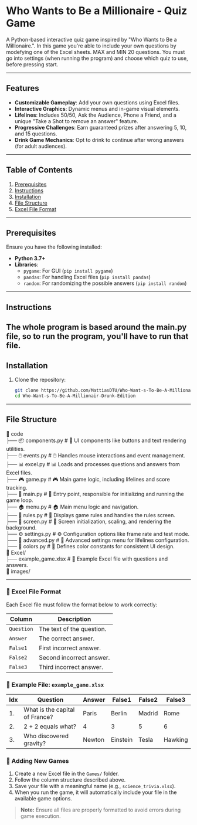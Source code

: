 # Who Wants to Be a Millionaire - Quiz Game

A Python-based interactive quiz game inspired by "Who Wants to Be a Millionaire.". In this game you're able to include your own questions by modefying one of the Excel sheets. MAX and MIN 20 questions. You must go into settings (when running the program) and choose which quiz to use, before pressing start.

---

## Features

- **Customizable Gameplay**: Add your own questions using Excel files.
- **Interactive Graphics**: Dynamic menus and in-game visual elements.
- **Lifelines**: Includes 50/50, Ask the Audience, Phone a Friend, and a unique "Take a Shot to remove an answer" feature.
- **Progressive Challenges**: Earn guaranteed prizes after answering 5, 10, and 15 questions.
- **Drink Game Mechanics**: Opt to drink to continue after wrong answers (for adult audiences).
---

## Table of Contents
1. [Prerequisites](#prerequisites)
2. [Instructions](#instructions)
3. [Installation](#installation)
4. [File Structure](#file-structure)
5. [Excel File Format](#excel-file-format)
---
## Prerequisites

Ensure you have the following installed:
- **Python 3.7+**
- **Libraries**:
  - `pygame`: For GUI (`pip install pygame`)
  - `pandas`: For handling Excel files (`pip install pandas`)
  - `random`: For randomizing the possible answers (`pip install random`)
---

## Instructions
The whole program is based around the main.py file, so to run the program, you'll have to run that file.
---
## Installation

1. Clone the repository:
   ```bash
   git clone https://github.com/MattiasDTU/Who-Want-s-To-Be-A-Millionair-Drunk-Edition.git
   cd Who-Want-s-To-Be-A-Millionair-Drunk-Edition
---
## File Structure

📂 code  
├── 📦 components.py    # 🧩 UI components like buttons and text rendering utilities.  
├── 🖱️ events.py        # 🖱️ Handles mouse interactions and event management.  
├── 📊 excel.py         # 📊 Loads and processes questions and answers from Excel files.  
├── 🎮 game.py          # 🎮 Main game logic, including lifelines and score tracking.  
├── 🚀 main.py          # 🚀 Entry point, responsible for initializing and running the game loop.  
├── 🏠 menu.py          # 🏠 Main menu logic and navigation.  
├── 📜 rules.py         # 📜 Displays game rules and handles the rules screen.  
├── 🎨 screen.py        # 🎨 Screen initialization, scaling, and rendering the background.  
├── ⚙️ settings.py      # ⚙️ Configuration options like frame rate and test mode.  
├── 🔧 advanced.py      # 🔧 Advanced settings menu for lifelines configuration.  
├── 🎨 colors.py        # 🎨 Defines color constants for consistent UI design.  
📂 Excel/  
├── example_game.xlsx    # 📝 Example Excel file with questions and answers.  
📂 images/             

---
### 📝 Excel File Format

Each Excel file must follow the format below to work correctly:

| **Column** | **Description**               |
|------------|--------------------------------|
| `Question` | The text of the question.     |
| `Answer`   | The correct answer.           |
| `False1`   | First incorrect answer.       |
| `False2`   | Second incorrect answer.      |
| `False3`   | Third incorrect answer.       |

### 📄 Example File: `example_game.xlsx`

|Idx| Question                        | Answer | False1  | False2 | False3 |
|------|---------------------------------|--------|---------|--------|--------|
|1.| What is the capital of France?  | Paris  | Berlin  | Madrid | Rome   |
|2.| 2 + 2 equals what?              | 4      | 3       | 5      | 6      |
|3.| Who discovered gravity?         | Newton | Einstein| Tesla  | Hawking|

### 🚀 Adding New Games

1. Create a new Excel file in the `Games/` folder.
2. Follow the column structure described above.
3. Save your file with a meaningful name (e.g., `science_trivia.xlsx`).
4. When you run the game, it will automatically include your file in the available game options.

> **Note:** Ensure all files are properly formatted to avoid errors during game execution.
